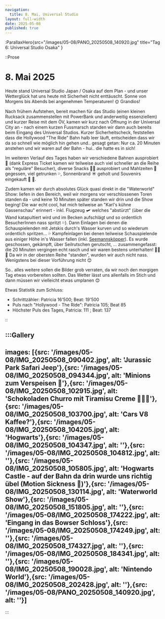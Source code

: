 ```yaml
---
navigation:
  title: 8. Mai, Universal Studio
layout: full-width
date: 2025-05-08
published: true
---
```


:ParallaxHero{src="/images/05-08/PANO_20250508_140920.jpg" title="Tag 6: Universal Studio Osaka" }

::Prose
# 8. Mai 2025

Heute stand Universal Studio Japan / Osaka auf dem Plan - und unser Wetterglück hat uns heute mit Sicherheit nicht
enttäuscht. Sonne von Morgens bis Abends bei angenehmen Temperaturen! 🌞 Grandios!

Nach frühem Aufstehen, bereit machen für das Studio (einen kleinen Rucksack zusammenstellen mit PowerBank und 
anderweitig essenziellem) und kurzer Reise mit dem ÖV, kamen wir kurz nach Öffnung in der Universal City an - nach
einem kurzen Fussmarsch standen wir dann auch bereits beim Eingang des Universal Studios. Kurzer Sicherheitscheck,
feststellen dass die Hollywood "The Ride" Bahn halb leer läuft, entscheiden dass wir da so schnell wie möglich hin
gehen und.. gesagt getan: Nur ca. 20 Minuten anstehen und wir waren auf der Bahn - hui.. die hatte es in sich!

Im weiteren Verlauf des Tages haben wir verschiedene Bahnen ausprobiert 🚄 (dank Express Ticket kamen wir teilweise auch
viel schneller an die Reihe als "reguläre" Besucher), diverse Snacks 🍕😋 ausprobiert und Mahlzeiten 🍴 gegessen, 
viel getrunken 💦, Sonnenbrand ☀️ geholt und Souvenirs eingekauft 🎁 🫣.

Zudem kamen wir durch absolutes Glück quasi direkt in die "Waterworld" Show: liefen in den Bereich, 
weil wir morgens vor verschlossenen Toren standen da - und keine 10 Minuten später standen wir drin und die Show beging!
Die war echt cool, hat mich teilweise an "Karl's kühne Gassenschau" erinnert - inkl. Flugzeug 🛩️ welches "abstürzt" 
(über die Wand katapultiert wird und im Becken aufschlägt und so ordentlich BesucherInnen nass spritzt 💦).
Dann Einlagen bei denen die Schauspielenden mit Jetskis durch's Wasser kurven und so wiederum ordentlich spritzen... 💦
Kampfeinlagen bei denen teilweise Schauspielende aus einiger Höhe in's Wasser fallen (inkl. [Seemannsköpper](https://de.wikipedia.org/wiki/Kopfsprung#Varianten)).
Es wurde geschossen, gekämpft, über Seilrutschen gerutscht, ... zusammengefasst: die 20 Minuten vergingen echt rasch
und wir waren bestens unterhalten! 👏👏👏 Da wir in der obersten Reihe "standen", wurden wir auch nicht nass.
Wenigstens bei dieser Vorführung nicht 😊

So.. alles weitere sollen die Bilder grob verraten, da wir noch den morgigen Tag etwas vorbereiten sollten. Das
Wetter lässt uns allenfalls im Stich und dann müssen wir vielleicht etwas umplanen 😊

Etwas Statistik zum Schluss:

- Schrittzähler: Patricia 16'500; Beat: 19'500
- Puls nach "Hollywood - The Ride": Patricia 105; Beat 85
- Höchster Puls des Tages, Patricia: 111 ; Beat: 137

::

:::Gallery
---
images: [{src: '/images/05-08/IMG_20250508_090402.jpg', alt: 'Jurassic Park Safari Jeep'},{src: '/images/05-08/IMG_20250508_094344.jpg', alt: 'Minions zum Verspeisen 🤗'},{src: '/images/05-08/IMG_20250508_102915.jpg', alt: 'Schokoladen Churro mit Tiramisu Creme 🤤🤤🤤'},{src: '/images/05-08/IMG_20250508_103700.jpg', alt: 'Cars V8 Kaffee?'},{src: '/images/05-08/IMG_20250508_104205.jpg', alt: 'Hogwarts'},{src: '/images/05-08/IMG_20250508_104347.jpg', alt: ''},{src: '/images/05-08/IMG_20250508_104812.jpg', alt: ''},{src: '/images/05-08/IMG_20250508_105805.jpg', alt: 'Hogwarts Castle - auf der Bahn da drin wurde uns richtig übel (Motion Sickness 🤢)'},{src: '/images/05-08/IMG_20250508_130114.jpg', alt: 'Waterworld Show'},{src: '/images/05-08/IMG_20250508_151805.jpg', alt: ''},{src: '/images/05-08/IMG_20250508_174222.jpg', alt: 'Eingang in das Bowser Schloss'},{src: '/images/05-08/IMG_20250508_174249.jpg', alt: ''},{src: '/images/05-08/IMG_20250508_174327.jpg', alt: ''},{src: '/images/05-08/IMG_20250508_184341.jpg', alt: ''},{src: '/images/05-08/IMG_20250508_190028.jpg', alt: 'Nintendo World'},{src: '/images/05-08/IMG_20250508_202428.jpg', alt: ''},{src: '/images/05-08/PANO_20250508_140920.jpg', alt: ''}]
---
:::